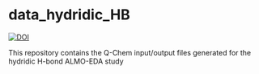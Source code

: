 # data_hydridic_HB
[![DOI](https://zenodo.org/badge/DOI/10.5281/zenodo.12135214.svg)](https://doi.org/10.5281/zenodo.12135214)

This repository contains the Q-Chem input/output files generated for the hydridic H-bond ALMO-EDA study
